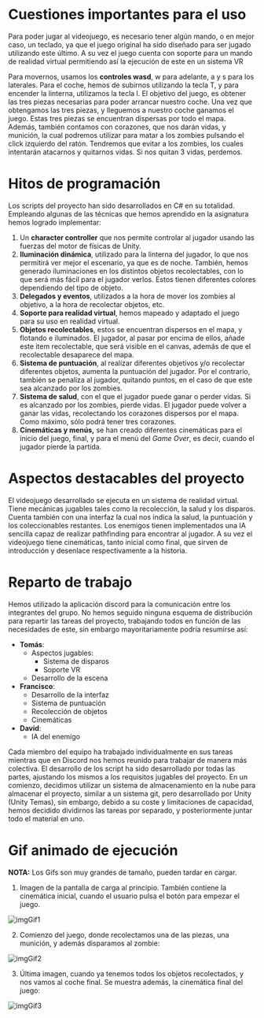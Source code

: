 # Cuestiones importantes para el uso

Para poder jugar al videojuego, es necesario tener algún mando, o en mejor caso, un teclado, ya que el juego original ha sido diseñado para ser jugado utilizando este último. A su vez el juego cuenta con soporte para un mando de realidad virtual permitiendo así la ejecución de este en un sistema VR

Para movernos, usamos los **controles wasd**, w para adelante, a y s para los laterales. Para el coche, hemos de subirnos utilizando la tecla T, y para encender la linterna, utilizamos la tecla l.
El objetivo del juego, es obtener las tres piezas necesarias para poder arrancar nuestro coche. Una vez que obtengamos las tres piezas, y lleguemos a nuestro coche ganamos el juego. 
Estas tres piezas se encuentran dispersas por todo el mapa. Además, también contamos con corazones, que nos darán vidas, y munición, la cual podremos utilizar para matar a los zombies pulsando el click izquierdo del ratón. Tendremos que evitar a los zombies, los cuales intentarán atacarnos y quitarnos vidas. Si nos quitan 3 vidas, perdemos.

# Hitos de programación

Los scripts del proyecto han sido desarrollados en C# en su totalidad. Empleando algunas de las técnicas que hemos aprendido en la asignatura hemos logrado implementar: 

1. Un **character controller** que nos permite controlar al jugador usando las fuerzas del motor de físicas de Unity. 
2. **Iluminación dinámica**, utilizado para la linterna del jugador, lo que nos permitirá ver mejor el escenario, ya que es de noche. También, hemos generado iluminaciones en los distintos objetos recolectables, con lo que será más fácil para el jugador verlos. Estos tienen diferentes colores dependiendo del tipo de objeto.
3. **Delegados y eventos**, utilizados a la hora de mover los zombies al objetivo, a la hora de recolectar objetos, etc.
4. **Soporte para realidad virtual**, hemos mapeado y adaptado el juego para su uso en realidad virtual.
5. **Objetos recolectables**, estos se encuentran dispersos en el mapa, y flotando e iluminados. El jugador, al pasar por encima de ellos, añade este item recolectable, que será visible en el canvas, además de que el recolectable desaparece del mapa.
6. **Sistema de puntuación**, al realizar diferentes objetivos y/o recolectar diferentes objetos, aumenta la puntuación del jugador. Por el contrario, también se penaliza al jugador, quitando puntos, en el caso de que este sea alcanzado por los zombies.
7. **Sistema de salud**, con el que el jugador puede ganar o perder vidas. Si es alcanzado por los zombies, pierde vidas. El jugador puede volver a ganar las vidas, recolectando los corazones dispersos por el mapa. Como máximo, sólo podrá tener tres corazones.
8. **Cinemáticas y menús,** se han creado diferentes cinemáticas para el inicio del juego, final, y para el menú del *Game Over*, es decir, cuando el jugador pierde la partida.

# Aspectos destacables del proyecto

El videojuego desarrollado se ejecuta en un sistema de realidad virtual. Tiene mecánicas jugables tales como la recolección, la salud y los disparos. Cuenta también con una interfaz la cual nos indica la salud, la puntuación y los coleccionables restantes. Los enemigos tienen implementados una IA sencilla capaz de realizar pathfinding para encontrar al jugador. A su vez el videojuego tiene cinemáticas, tanto inicial como final, que sirven de introducción y desenlace respectivamente a la historia.

# Reparto de trabajo

Hemos utilizado la aplicación discord para la comunicación entre los integrantes del grupo. No hemos seguido ninguna esquema de distribución para repartir las tareas del proyecto, trabajando todos en función de las necesidades de este, sin embargo mayoritariamente podría resumirse así:

- **Tomás**: 
  - Aspectos jugables:
    - Sistema de disparos
    - Soporte VR
  - Desarrollo de la escena
- **Francisco**:
  - Desarrollo de la interfaz
  - Sistema de puntuación
  - Recolección de objetos
  - Cinemáticas
- **David**:
  - IA del enemigo

Cada miembro del equipo ha trabajado individualmente en sus tareas mientras que en Discord nos hemos reunido para trabajar de manera más colectiva. El desarrollo de los script ha sido desarrollado por todas las partes, ajustando los mismos a los requisitos jugables del proyecto.
En un comienzo, decidimos utilizar un sistema de almacenamiento en la nube para almacenar el proyecto, similar a un sistema git, pero desarrollado por Unity (Unity Temas), sin embargo, debido a su coste y limitaciones de capacidad, hemos decidido dividirnos las tareas por separado, y posteriormente juntar todo el material en uno.

# Gif animado de ejecución

**NOTA:** Los Gifs son muy grandes de tamaño, pueden tardar en cargar.

1. Imagen de la pantalla de carga al principio. También contiene la cinemática inicial, cuando el usuario pulsa el botón para empezar el juego.

![imgGif1](GIFs\imgGif1.gif)

2. Comienzo del juego, donde recolectamos una de las piezas, una munición, y además disparamos al zombie:

![imgGif2](GIFs\imgGif2.gif)

3. Última imagen, cuando ya tenemos todos los objetos recolectados, y nos vamos al coche final. Se muestra además, la cinemática final del juego:

![imgGif3](GIFs\imgGif3.gif)